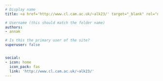 ```yaml
---
# Display name
title: <a href='http://www.cl.cam.ac.uk/~alk23/' target="_blank" rel="noopener noreferrer">Anna Korhonen</a>

# Username (this should match the folder name)
authors:
- annak

# Is this the primary user of the site?
superuser: false


social:
- icon: home
  icon_pack: fas
  link: 'http://www.cl.cam.ac.uk/~alk23/'
---
```

